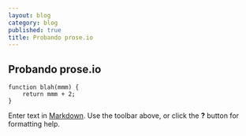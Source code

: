 ```yaml
---
layout: blog
category: blog
published: true
title: Probando prose.io
---
```


## Probando prose.io
    function blah(mmm) {
        return mmm + 2;
    }
Enter text in [Markdown](http://daringfireball.net/projects/markdown/). Use the toolbar above, or click the **?** button for formatting help.